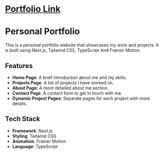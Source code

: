 # [Portfolio Link](https://personal-portfolio-one-eosin-98.vercel.app)

# Personal Portfolio

This is a personal portfolio website that showcases my work and projects. It is built using Next.js, Tailwind CSS, TypeScript And Framer Motion.

## Features

- **Home Page**: A brief introduction about me and my skills.
- **Projects Page**: A list of projects I have worked on.
- **About Page**: A more detailed about me section.
- **Contact Page**: A contact form to get in touch with me.
- **Dynamic Project Pages**: Separate pages for each project with more details.

## Tech Stack

- **Framework**: Next.js
- **Styling**: Tailwind CSS
- **Animation**: Framer Motion
- **Language**: TypeScript
